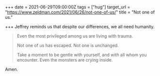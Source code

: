 +++
date = 2021-06-29T09:00:00Z
tags = ["hug"]
target_url = "https://www.zeldman.com/2021/06/26/not-one-of-us/"
title = "Not one of us."

+++
Jeffrey reminds us that despite our differences, we all need humanity.

> Even the most privileged among us are living with trauma.
>
>   
> Not one of us has escaped. Not one is unchanged.
>
>   
> Take a moment to be gentle with yourself, and with all whom you encounter. Even the monsters are crying inside.

Amen.